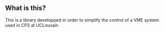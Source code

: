 ## What is this?

This is a library developped in order to simplify the control of a VME system used in CP3 at UCLouvain

